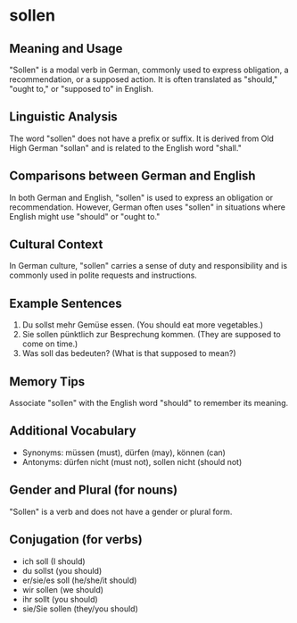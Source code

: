 # sollen
## Meaning and Usage
"Sollen" is a modal verb in German, commonly used to express obligation, a recommendation, or a supposed action. It is often translated as "should," "ought to," or "supposed to" in English.

## Linguistic Analysis
The word "sollen" does not have a prefix or suffix. It is derived from Old High German "sollan" and is related to the English word "shall."

## Comparisons between German and English
In both German and English, "sollen" is used to express an obligation or recommendation. However, German often uses "sollen" in situations where English might use "should" or "ought to."

## Cultural Context
In German culture, "sollen" carries a sense of duty and responsibility and is commonly used in polite requests and instructions.

## Example Sentences
1. Du sollst mehr Gemüse essen. (You should eat more vegetables.)
2. Sie sollen pünktlich zur Besprechung kommen. (They are supposed to come on time.)
3. Was soll das bedeuten? (What is that supposed to mean?)

## Memory Tips
Associate "sollen" with the English word "should" to remember its meaning.

## Additional Vocabulary
- Synonyms: müssen (must), dürfen (may), können (can)
- Antonyms: dürfen nicht (must not), sollen nicht (should not)

## Gender and Plural (for nouns)
"Sollen" is a verb and does not have a gender or plural form.

## Conjugation (for verbs)
- ich soll (I should)
- du sollst (you should)
- er/sie/es soll (he/she/it should)
- wir sollen (we should)
- ihr sollt (you should)
- sie/Sie sollen (they/you should)